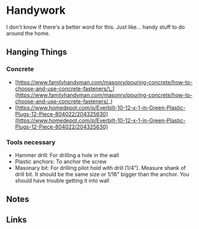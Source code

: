 # Handywork

I don't know if there's a better word for this. Just like... handy stuff to do around the home.

## Hanging Things

### Concrete

- [https://www.familyhandyman.com/masonry/pouring-concrete/how-to-choose-and-use-concrete-fasteners/\_](https://www.familyhandyman.com/masonry/pouring-concrete/how-to-choose-and-use-concrete-fasteners/_)
- [https://www.homedepot.com/p/Everbilt-10-12-x-1-in-Green-Plastic-Plugs-12-Piece-804022/204325630](https://www.homedepot.com/p/Everbilt-10-12-x-1-in-Green-Plastic-Plugs-12-Piece-804022/204325630)

### Tools necessary

- Hammer drill: For drilling a hole in the wall
- Plastic anchors: To anchor the screw
- Masonary bit: For drilling pilot hold with drill \(1/4”\). Measure shank of drill bit. It should be the same size or 1/16” bigger than the anchor. You should have trouble getting it into wall

## Notes

## Links
